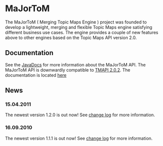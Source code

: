 # MaJorToM #

The MaJorToM ( Merging Topic Maps Engine ) project was founded to develop a lightweight, merging and flexible Topic Maps engine satisfying different business use cases. The engine provides a couple of new features above to other engines based on the Topic Maps API version 2.0.

## Documentation ##

See the [JavaDocs](http://docs.topicmapslab.de/majortom/javadoc/) for more information about the MaJorToM API. The MaJorToM API is downwardly compatible to [TMAPI 2.0.2](http://www.tmapi.org/2.0/). The documentation is located [here](http://docs.topicmapslab.de/majortom/)

## News ##

### 15.04.2011 ###

The newest version 1.2.0 is out now! See [change log](http://code.google.com/p/majortom/wiki/ChangeLog) for more information.

### 16.09.2010 ###

The newest version 1.1.1 is out now! See [change log](http://code.google.com/p/majortom/wiki/ChangeLog) for more information.